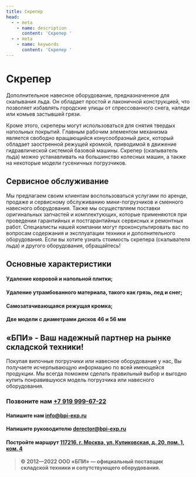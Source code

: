 ```yaml
---
title: Скрепер
head:
  - - meta
    - name: description
      content: 'Скрепер '
  - - meta
    - name: keywords 
      content: 'Скрепер '
---
```


# Скрепер

Дополнительное навесное оборудование, предназначенное для скалывания льда. Он обладает простой и лаконичной конструкцией, что позволяет избавлять городские улицы от спрессованного снега, наледи или комьев застывшей грязи.

Кроме этого, скреперы могут использоваться для снятия твердых напольных покрытий. Главным рабочим элементом механизма является свободно вращающийся конусообразный диск, который обладает заостренной режущей кромкой, приводимой в движение гидравлической системой базовой машины. Скрепер (скалыватель льда) можно устанавливать на большинство колесных машин, а также на некоторые модели гусеничных погрузчиков.

## Сервисное обслуживание

Мы предлагаем своим клиентам воспользоваться услугами по аренде, продаже и сервисному обслуживанию мини-погрузчиков и сменного навесного оборудования. Также мы осуществляем поставки оригинальных запчастей и комплектующих, которые применяются при проведении гарантийных и постгарантийных сервисных и ремонтных работ. Специалисты нашей компании могут проконсультировать вас по вопросам содержания и эксплуатации техники и дополнительного оборудования. Если вы хотите узнать стоимость скрепера (скалывателя льда) и другого оборудования, обращайтесь!

## Основные характеристики
#### Удаление ковровой и напольной плитки;
#### Удаление утрамбованного материала, такого как грязь, лед и снег;
#### Самозатачивающаяся режущая кромка;
#### Две модели с диаметрами дисков 46 и 56 мм





## «БПИ» - Ваш надежный партнер на рынке складской техники!

Покупая вилочные погрузчики или навесное оборудование у нас, Вы получаете исчерпывающую информацию по всей имеющейся продукции. Мы всегда поможем сделать правильный выбор и выгодно купить понравившуюся модель погрузчика или навесного оборудования.


### Позвоните нам <a href="tel:+79199996722">+7 919 999-67-22</a>

#### Напишите нам <a href="mailto:info@bpi-exp.ru">info@bpi-exp.ru</a>

#### Напишите руководителю <a href="mailto:derector@bpi-exp.ru">derector@bpi-exp.ru</a>

#### Постройте маршрут <a href="https://yandex.ru/maps/213/moscow/?from=api-maps&ll=37.560718%2C55.567506&mode=routes&origin=jsapi_2_1_79&rtext=~55.567988%2C37.560664&rtt=mt&ruri=~&z=19">117216, г. Москва, ул. Куликовская, д. 20, пом. 1, ком. 4</a>

> **© 2012—2022 ООО «БПИ» — официальный поставщик складской техники и сопутствующего оборудования.**
